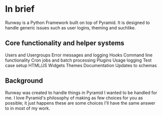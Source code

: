 # In brief
Runway is a Python Framework built on top of Pyramid. It is designed to handle generic issues such as user logins, theming and suchlike.

## Core functionality and helper systems
Users and Usergroups
Error messages and logging
Hooks
Command line functionality
Cron jobs and batch processing
Plugins
Usage logging
Test case setup
HTML/JS Widgets
Themes
Documentation
Updates to schemas

## Background
Runway was created to handle things in Pyramid I wanted to be handled for me. I love Pyramid's philosophy of making as few choices for you as possible; it just happens these are some choices I'll have the same answer to in most of my work.

